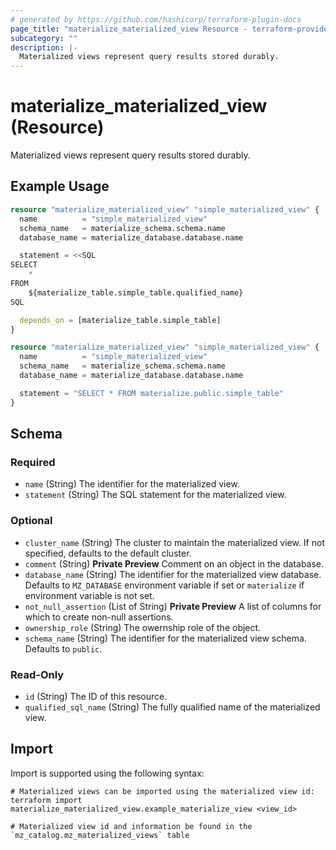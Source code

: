 ```yaml
---
# generated by https://github.com/hashicorp/terraform-plugin-docs
page_title: "materialize_materialized_view Resource - terraform-provider-materialize"
subcategory: ""
description: |-
  Materialized views represent query results stored durably.
---
```


# materialize_materialized_view (Resource)

Materialized views represent query results stored durably.

## Example Usage

```terraform
resource "materialize_materialized_view" "simple_materialized_view" {
  name          = "simple_materialized_view"
  schema_name   = materialize_schema.schema.name
  database_name = materialize_database.database.name

  statement = <<SQL
SELECT
    *
FROM
    ${materialize_table.simple_table.qualified_name}
SQL

  depends_on = [materialize_table.simple_table]
}

resource "materialize_materialized_view" "simple_materialized_view" {
  name          = "simple_materialized_view"
  schema_name   = materialize_schema.schema.name
  database_name = materialize_database.database.name

  statement = "SELECT * FROM materialize.public.simple_table"
}
```

<!-- schema generated by tfplugindocs -->
## Schema

### Required

- `name` (String) The identifier for the materialized view.
- `statement` (String) The SQL statement for the materialized view.

### Optional

- `cluster_name` (String) The cluster to maintain the materialized view. If not specified, defaults to the default cluster.
- `comment` (String) **Private Preview** Comment on an object in the database.
- `database_name` (String) The identifier for the materialized view database. Defaults to `MZ_DATABASE` environment variable if set or `materialize` if environment variable is not set.
- `not_null_assertion` (List of String) **Private Preview** A list of columns for which to create non-null assertions.
- `ownership_role` (String) The owernship role of the object.
- `schema_name` (String) The identifier for the materialized view schema. Defaults to `public`.

### Read-Only

- `id` (String) The ID of this resource.
- `qualified_sql_name` (String) The fully qualified name of the materialized view.

## Import

Import is supported using the following syntax:

```shell
# Materialized views can be imported using the materialized view id:
terraform import materialize_materialized_view.example_materialize_view <view_id>

# Materialized view id and information be found in the `mz_catalog.mz_materialized_views` table
```
